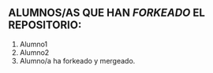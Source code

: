 ## ALUMNOS/AS QUE HAN *FORKEADO* EL REPOSITORIO:
1. Alumno1
2. Alumno2
3. Alumno/a ha forkeado y mergeado.
